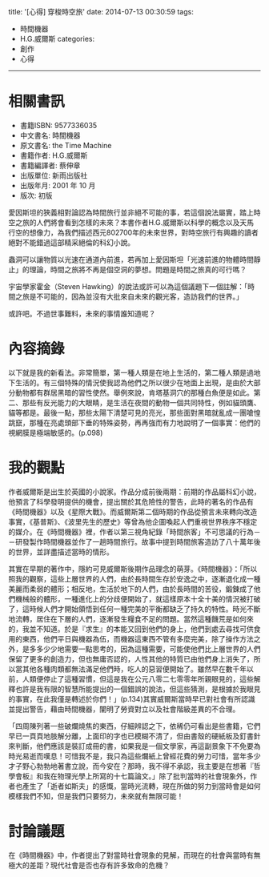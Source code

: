 title: '[心得] 穿梭時空旅'
date: 2014-07-13 00:30:59
tags:
- 時間機器
- H.G.威爾斯
categories:
- 創作
- 心得
---

# 相關書訊

* 書籍ISBN: 9577336035
* 中文書名: 時間機器
* 原文書名: the Time Machine
* 書籍作者: H.G.威爾斯
* 書籍編譯者: 蔡伸章
* 出版單位: 新雨出版社
* 出版年月: 2001 年 10 月
* 版次: 初版

<!-- more -->

愛因斯坦的狹義相對論認為時間旅行並非絕不可能的事，若這個說法屬實，踏上時空之旅的人們將會看到怎樣的未來？本書作者H.G.威爾斯以科學的概念以及天馬行空的想像力，為我們描述西元802700年的未來世界，對時空旅行有興趣的讀者絕對不能錯過這部精采絕倫的科幻小說。

蟲洞可以讓物質以光速在通道內前進，若再加上愛因斯坦「光速前進的物體時間靜止」的理論，時間之旅將不再是個空洞的夢想。問題是時間之旅真的可行嗎？

宇宙學家霍金（Steven Hawking）的說法或許可以為這個議題下一個註解：「時間之旅是不可能的，因為並沒有大批來自未來的觀光客，造訪我們的世界。」

或許吧。不過世事難料，未來的事情誰知道呢？

# 內容摘錄

以下就是我的新看法。非常簡單，第一種人類是在地上生活的，第二種人類是過地下生活的。有三個特殊的情況使我認為他們之所以很少在地面上出現，是由於大部分動物都有群居黑暗的習性使然。舉例來說，肯塔基洞穴的那種白魚便是如此。第二、那些有反光能力的大眼睛，是生活在夜間的動物一個共同特性，例如貓頭鷹、貓等都是。最後一點，那些太陽下清楚可見的亮光，那些面對黑暗就亂成一團嗆惶跳竄，那種在亮處頭部下垂的特殊姿勢，再再強而有力地說明了一個事實：他們的視網膜是極端敏感的。(p.098)

# 我的觀點

作者威爾斯是出生於英國的小說家。作品分成前後兩期：前期的作品屬科幻小說，他預言了科學發明提供的機會，提出關於其危險性的警告，此時的著名的作品有《時間機器》以及《星際大戰》。而威爾斯第二個時期的作品從預言未來轉向改造事實，《基普斯》、《波里先生的歷史》等曾為他企圖喚起人們重視世界秩序不穩定的媒介。在《時間機器》裡，作者以第三視角紀錄「時間旅客」不可思議的行為－－研發製作時間機器並作了一趟時間旅行。故事中提到時間旅客造訪了八十萬年後的世界，並詳盡描述當時的情形。

其實在早期的著作中，隱約可見威爾斯後期作品理念的萌芽。《時間機器》：「所以照我的觀察，這些上層世界的人們，由於長時間生存於安逸之中，逐漸退化成一種美麗而柔弱的體形；相反地，生活於地下的人們，由於長時間的苦役，鍛鍊成了他們機械般的體形，一種進化上的分歧便開始了，就這樣原本十全十美的情況被打破了，這時候人們才開始領悟到任何一種完美的平衡都缺乏了持久的特性。時光不斷地流轉，居住在下層的人們，逐漸發生糧食不足的問題。當然這種饑荒是如何來的，我並不知道。於是『求生』的本能又回到他們的身上，他們到處去尋找可供食用的東西，他們平日與機器為伍，而機器這東西不管有多麼完美，除了操作方法之外，是多多少少地需要一點思考的，因為這種需要，可能使他們比上層世界的人們保留了更多的創造力，但也無庸否認的，人性其他的特質已由他們身上消失了，所以當其他各種肉類都無法滿足他們時，吃人的惡習便開始了。雖然早在數千年以前，人類便停止了這種習慣，但這是我在公元八零二七零零年所親眼見的，這些解釋也許是我有限的智慧所能提出的一個錯誤的說法，但這些猜測，是根據於我眼見的事實，在此我僅是轉述於你們！」(p.134)其實威爾斯當時早已對社會有所認識並提出警告，藉由時間機器，闡明了勞資對立以及社會階級差異的不合理。

「四周陳列著一些破爛燒焦的東西，仔細辨認之下，依稀仍可看出是些書籍，它們早已一頁頁地肢解分離，上面印的字也已模糊不清了，但由書殼的硬紙板及釘書針來判斷，他們應該是裝訂成冊的書，如果我是一個文學家，再這副景象下不免要為時光易逝而嘆息！可惜我不是，我只為這些爛紙上曾經花費的勞力可惜，當年多少才子野心勃勃地著書立說，而今安在？那時，我不得不承認，我主要是在想著『哲學會板』和我在物理光學上所寫的十七篇論文。」除了批判當時的社會現象外，作者也產生了「逝者如斯夫」的感慨，當時光流轉，現在所做的努力到當時會是如何模樣我們不知，但是我們只要努力，未來就有無限可能！

# 討論議題

在《時間機器》中，作者提出了對當時社會現象的見解，而現在的社會與當時有無極大的差距？現代社會是否也存有許多致命的危機？